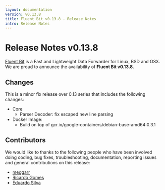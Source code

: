 ```yaml
---
layout: documentation
version: v0.13.8
title: Fluent Bit v0.13.8 - Release Notes
intro: Release Notes
---
```


# Release Notes v0.13.8

[Fluent Bit](http://fluentbit.io) is a Fast and Lightweight Data Forwarder for Linux, BSD and OSX. We are proud to announce the availability of __Fluent Bit v0.13.8__.

## Changes

This is a minor fix release over 0.13 series that includes the following changes:

 - Core
   - Parser Decoder: fix escaped new line parsing
 - Docker Image:
   - Build on top of gcr.io/google-containers/debian-base-amd64:0.3.1

## Contributors

We would like to thanks to the following people who have been involved doing coding, bug fixes, troubleshooting, documentation, reporting issues and general contributions on this release:

- [meggarr](https://github.com/meggarr)
- [Ricardo Gomes](https://github.com/rgomesf)
- [Eduardo Silva](https://github.com/edsiper)
